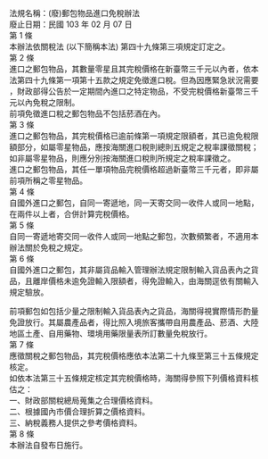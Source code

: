 法規名稱：(廢)郵包物品進口免稅辦法  
廢止日期：民國 103 年 02 月 07 日  
第 1 條  
本辦法依關稅法 (以下簡稱本法) 第四十九條第三項規定訂定之。  
第 2 條  
進口之郵包物品，其數量零星且其完稅價格在新臺幣三千元以內者，依本  
法第四十九條第一項第十五款之規定免徵進口稅。但為因應緊急狀況需要  
，財政部得公告於一定期間內進口之特定物品，不受完稅價格新臺幣三千  
元以內免稅之限制。  
前項免徵進口稅之郵包物品不包括菸酒在內。  
第 3 條  
進口之郵包物品，其完稅價格已逾前條第一項規定限額者，其已逾免稅限  
額部分，如屬零星物品，應按海關進口稅則總則五規定之稅率課徵關稅；  
如非屬零星物品，則應分別按海關進口稅則所規定之稅率課徵之。  
進口之郵包物品，其任一單項物品完稅價格超過新臺幣三千元者，即非屬  
前項所稱之零星物品。  
第 4 條  
自國外進口之郵包，自同一寄遞地，同一天寄交同一收件人或同一地點，  
在兩件以上者，合併計算完稅價格。  
第 5 條  
自同一寄遞地寄交同一收件人或同一地點之郵包，次數頻繁者，不適用本  
辦法關於免稅之規定。  
第 6 條  
自國外進口之郵包，其非屬貨品輸入管理辦法規定限制輸入貨品表內之貨  
品，且離岸價格未逾免證輸入限額者，得免證輸入，由海關逕依有關輸入  
規定驗放。  


前項郵包如包括少量之限制輸入貨品表內之貨品，海關得視實際情形酌量  
免證放行。其屬農產品者，得比照入境旅客攜帶自用農產品、菸酒、大陸  
地區土產、自用藥物、環境用藥限量表所訂數量免稅放行。  
第 7 條  
應徵關稅之郵包物品，其完稅價格應依本法第二十九條至第三十五條規定  
核定。  
如依本法第三十五條規定核定其完稅價格時，海關得參照下列價格資料核  
估之：  
一、財政部關稅總局蒐集之合理價格資料。  
二、根據國內市價合理折算之價格資料。  
三、納稅義務人提供之參考價格資料。  
第 8 條  
本辦法自發布日施行。  


